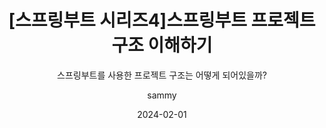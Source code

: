 ---
date: 2024-02-01
layout: post
title: "[스프링부트 시리즈4]스프링부트 프로젝트 구조 이해하기"
subtitle: 스프링부트를 사용한 프로젝트 구조는 어떻게 되어있을까?
description: 
image: 
  https://github.com/leesemin89/blog/blob/master/img/2024-02-01-lombok/lombok%20title.jpg?raw=true
optimized_image:    
  https://github.com/leesemin89/blog/blob/master/img/2024-02-01-lombok/p_lombok%20title.jpg?raw=true
category: devlog
tags:
    - devlog
    - intelliJ
    - Springboot
    - devtool
    - Lombok
  
author: sammy
paginate: true
---